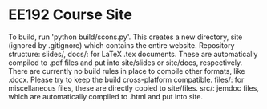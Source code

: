 # EE192 Course Site
To build, run 'python build/scons.py'. This creates a new directory, site (ignored by .gitignore) which contains the entire website.
Repository structure:
slides/, docs/: for LaTeX .tex documents. These are automatically compiled to .pdf files and put into site/slides or site/docs, respectively. There are currently no build rules in place to compile other formats, like .docx. Please try to keep the build cross-platform compatible.
files/: for miscellaneous files, these are directly copied to site/files.
src/: jemdoc files, which are automatically compiled to .html and put into site.